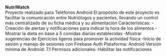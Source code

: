 <strong style=" fontsize='24px'">NutriWatch</strong><br>
Proyecto realizado para Teléfonos Android
El propósito de este proyecto es facilitar la comunicación entre Nutriólogos y pacientes, llevando un control más centralizado de su ficha médica y su alimentación
Carácterísticas:
-Creación de alertas y notificaciones para indicar la hora de los alimentos
-Mostrar la dieta en base a 5 comidas diarias establecidas 
-Mostrar sugerencias de Ejercicios ligeros para promover la actividad física
-Inicio de sesión y manejo de sesiones con Firebase Auth
Plataforma: Android
Versión mínima de Android: 7.1
Permisos adicionales: Habilitar las notificaciones
